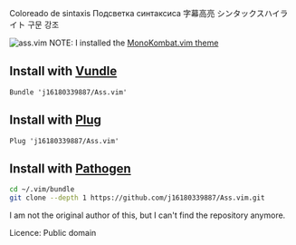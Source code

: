 Coloreado de sintaxis Подсветка синтаксиса 字幕高亮 シンタックスハイライト 구문 강조

![ass.vim](https://i.imgur.com/7pc2LDX.png)
NOTE: I installed the [MonoKombat.vim theme](https://github.com/j16180339887/MonoKombat.vim)

## Install with [Vundle](https://github.com/VundleVim/Vundle.vim)
```vim
Bundle 'j16180339887/Ass.vim'
```

## Install with [Plug](https://github.com/junegunn/vim-plug)
```vim
Plug 'j16180339887/Ass.vim'
```

## Install with [Pathogen](https://github.com/tpope/vim-pathogen)
```sh
cd ~/.vim/bundle
git clone --depth 1 https://github.com/j16180339887/Ass.vim.git
```

I am not the original author of this, but I can't find the repository anymore.

Licence: Public domain

